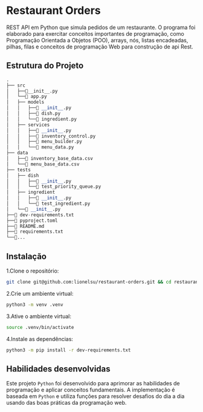 <!-- Este é um comentário: omitir os tópidos redundantes -->
<!--  **| [Brazil](README.md) | [asdf](README_en.md) |** -->

# Restaurant Orders

REST API em Python que simula pedidos de um restaurante. O programa foi elaborado para exercitar conceitos importantes de programação, como Programação Orientada a Objetos (POO), arrays, nós, listas encadeadas, pilhas, filas e conceitos de programação Web para construção de api Rest.

## Estrutura do Projeto

```python
.
├── src
│   ├──🔸__init__.py
│   └──🔹 app.py
│   ├── models
│   │   ├──🔸 __init__.py
│   │   ├──🔹 dish.py
│   │   └──🔹 ingredient.py
│   ├── services
│   │   ├──🔸 __init__.py
│   │   ├──🔹 inventory_control.py
│   │   ├──🔹 menu_builder.py
│   │   └──🔹 menu_data.py
├── data
│   ├──🔹 inventory_base_data.csv
│   └──🔹 menu_base_data.csv
├── tests
│   ├── dish
│   │   ├──🔸 __init__.py
│   │   └──🔹 test_priority_queue.py
│   ├── ingredient
│   │   ├──🔸 __init__.py
│   │   └──🔹 test_ingredient.py
│   └──🔸 __init__.py
├──🔸 dev-requirements.txt
├──🔸 pyproject.toml
├──🔸 README.md
├──🔸 requirements.txt
└──🔸...
```

## Instalação

1.Clone o repositório:

  ```bash
  git clone git@github.com:lionelsu/restaurant-orders.git && cd restaurant-orders
  ```

2.Crie um ambiente virtual:

  ```bash
  python3 -m venv .venv
  ```

3.Ative o ambiente virtual:

  ```bash
  source .venv/bin/activate
  ```

4.Instale as dependências:

  ```bash
  python3 -m pip install -r dev-requirements.txt
  ```

## Habilidades desenvolvidas

Este projeto `Python` foi desenvolvido para aprimorar as habilidades de programação e aplicar conceitos fundamentais. A implementação é baseada em `Python` e utiliza funções para resolver desafios do dia a dia usando das boas práticas da programação web.
